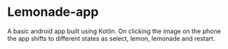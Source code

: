 # Lemonade-app
A basic android app built using Kotlin.
On clicking the image on the phone the app shifts to different states as select, lemon, lemonade and restart.
